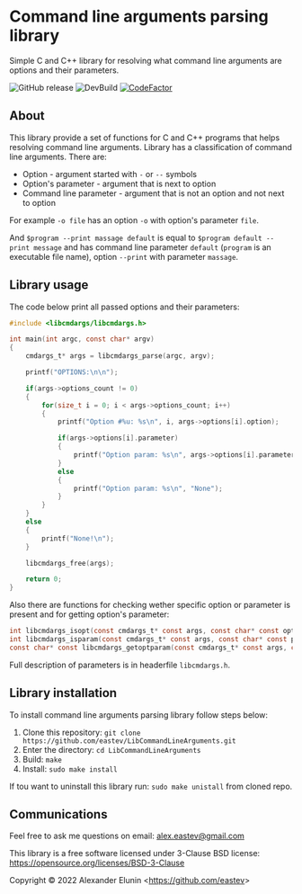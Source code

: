 # Command line arguments parsing library
Simple C and C++ library for resolving what command line arguments are options and their parameters.

![GitHub release](https://img.shields.io/github/v/release/eastev/LibCommandLineArguments?include_prereleases)
![DevBuild](https://github.com/eastev/LibCommandLineArguments/actions/workflows/release.yml/badge.svg)
[![CodeFactor](https://www.codefactor.io/repository/github/eastev/libcommandlinearguments/badge)](https://www.codefactor.io/repository/github/eastev/libcommandlinearguments)

## About
This library provide a set of functions for C and C++ programs that helps resolving command line arguments. Library has a classification of command line arguments. There are:
* Option - argument started with `-` or `--` symbols
* Option's parameter - argument that is next to option
* Command line parameter - argument that is not an option and not next to option

For example `-o file` has an option `-o` with option's parameter `file`. 

And `$program --print massage default` is equal to `$program default --print message` and has command line parameter `default` (`program` is an executable file name), option `--print` with parameter `massage`.

## Library usage
The code below print all passed options and their parameters:
```C
#include <libcmdargs/libcmdargs.h>

int main(int argc, const char* argv)
{
    cmdargs_t* args = libcmdargs_parse(argc, argv);

    printf("OPTIONS:\n\n");

    if(args->options_count != 0)
    {
        for(size_t i = 0; i < args->options_count; i++)
        {
            printf("Option #%u: %s\n", i, args->options[i].option);

            if(args->options[i].parameter)
            {
                printf("Option param: %s\n", args->options[i].parameter);
            }
            else
            {
                printf("Option param: %s\n", "None");
            }
        }
    }
    else
    {
        printf("None!\n");
    }

    libcmdargs_free(args);

    return 0;
}
```
Also there are functions for checking wether specific option or parameter is present and for getting option's parameter:
```C 
int libcmdargs_isopt(const cmdargs_t* const args, const char* const opt);
int libcmdargs_isparam(const cmdargs_t* const args, const char* const param);
const char* const libcmdargs_getoptparam(const cmdargs_t* const args, const char* const opt);
```
Full description of parameters is in headerfile `libcmdargs.h`.

## Library installation
To install command line arguments parsing library follow steps below:

1) Clone this repository: `git clone https://github.com/eastev/LibCommandLineArguments.git`
2) Enter the directory: `cd LibCommandLineArguments`
3) Build: `make`
4) Install: `sudo make install`

If tou want to uninstall this library run: `sudo make unistall` from cloned repo.

## Communications
Feel free to ask me questions on email: <alex.eastev@gmail.com>

This library is a free software licensed under 3-Clause BSD license: https://opensource.org/licenses/BSD-3-Clause

Copyright © 2022 Alexander Elunin <<https://github.com/eastev>>
